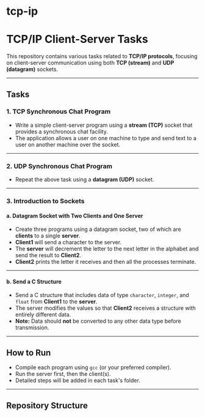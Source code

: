 # tcp-ip

# TCP/IP Client-Server Tasks

This repository contains various tasks related to **TCP/IP protocols**, focusing on client-server communication using both **TCP (stream)** and **UDP (datagram)** sockets.

---

## **Tasks**

### **1. TCP Synchronous Chat Program**
- Write a simple client-server program using a **stream (TCP)** socket that provides a synchronous chat facility.
- The application allows a user on one machine to type and send text to a user on another machine over the socket.

---

### **2. UDP Synchronous Chat Program**
- Repeat the above task using a **datagram (UDP)** socket.

---

### **3. Introduction to Sockets**

#### **a. Datagram Socket with Two Clients and One Server**
- Create three programs using a datagram socket, two of which are **clients** to a single **server**.
- **Client1** will send a character to the server.
- The **server** will decrement the letter to the next letter in the alphabet and send the result to **Client2**.
- **Client2** prints the letter it receives and then all the processes terminate.

---

#### **b. Send a C Structure**
- Send a C structure that includes data of type `character`, `integer`, and `float` from **Client1** to the **server**.
- The server modifies the values so that **Client2** receives a structure with entirely different data.
- **Note:** Data should **not** be converted to any other data type before transmission.

---

## **How to Run**
- Compile each program using `gcc` (or your preferred compiler).
- Run the server first, then the client(s).
- Detailed steps will be added in each task's folder.

---

## **Repository Structure**
